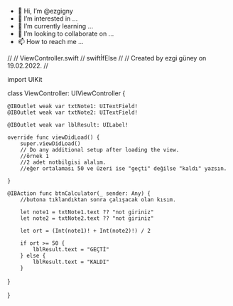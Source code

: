 - 👋 Hi, I’m @ezgigny
- 👀 I’m interested in ...
- 🌱 I’m currently learning ...
- 💞️ I’m looking to collaborate on ...
- 📫 How to reach me ...

<!---
ezgigny/ezgigny is a ✨ special ✨ repository because its `README.md` (this file) appears on your GitHub profile.
You can click the Preview link to take a look at your changes.
--->
//
//  ViewController.swift
//  swiftİfElse
//
//  Created by ezgi güney on 19.02.2022.
//

import UIKit

class ViewController: UIViewController {

    
    @IBOutlet weak var txtNote1: UITextField!
    @IBOutlet weak var txtNote2: UITextField!
    
    @IBOutlet weak var lblResult: UILabel!
    
    override func viewDidLoad() {
        super.viewDidLoad()
        // Do any additional setup after loading the view.
        //örnek 1
        //2 adet notbilgisi alalım.
        //eğer ortalaması 50 ve üzeri ise "geçti" değilse "kaldı" yazsın.
        
    }

    @IBAction func btnCalculator(_ sender: Any) {
        //butona tıklandıktan sonra çalışacak olan kısım.
        
        let note1 = txtNote1.text ?? "not giriniz"
        let note2 = txtNote2.text ?? "not giriniz"
        
        let ort = (Int(note1)! + Int(note2)!) / 2
        
        if ort >= 50 {
            lblResult.text = "GEÇTİ"
        } else {
            lblResult.text = "KALDI"
        }

}

}
